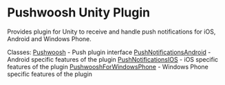 # Pushwoosh Unity Plugin #

Provides plugin for Unity to receive and handle push notifications for iOS, Android and Windows Phone.

Classes:
[Pushwoosh](Pushwoosh.md) - Push plugin interface
[PushNotificationsAndroid](PushNotificationsAndroid.md) - Android specific features of the plugin
[PushNotificationsIOS](PushNotificationsIOS.md) - iOS specific features of the plugin
[PushwooshForWindowsPhone](PushwooshForWindowsPhone.md) - Windows Phone specific features of the plugin
